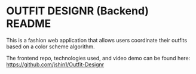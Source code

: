 # OUTFIT DESIGNR (Backend) README

This is a fashion web application that allows users coordinate their outfits based on a color scheme algorithm.

The frontend repo, technologies used, and video demo can be found here: https://github.com/jshin1/Outfit-Designr
